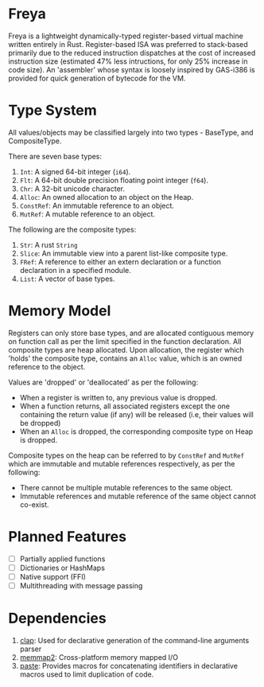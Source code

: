 # Freya
Freya is a lightweight dynamically-typed register-based virtual machine written entirely in Rust.
Register-based ISA was preferred to stack-based primarily due to the reduced instruction dispatches at the cost of increased instruction size (estimated 47% less intructions, for only 25% increase in code size). An 'assembler' whose syntax is loosely inspired by GAS-i386 is provided for quick generation of bytecode for the VM.

# Type System
All values/objects may be classified largely into two types - BaseType, and CompositeType.

There are seven base types:
1. `Int`: A signed 64-bit integer (`i64`).
2. `Flt`: A 64-bit double precision floating point integer (`f64`).
3. `Chr`: A 32-bit unicode character.
4. `Alloc`: An owned allocation to an object on the Heap.
5. `ConstRef`: An immutable reference to an object.
6. `MutRef`: A mutable reference to an object.

The following are the composite types:
1. `Str`: A rust `String`
2. `Slice`: An immutable view into a parent list-like composite type.
3. `FRef`: A reference to either an extern declaration or a function declaration in a specified module.
4. `List`: A vector of base types.

# Memory Model
Registers can only store base types, and are allocated contiguous memory on function call as per the limit specified in the function declaration.
All composite types are heap allocated. Upon allocation, the register which 'holds' the composite type, contains an `Alloc` value, which is an owned reference to the object.

Values are 'dropped' or 'deallocated' as per the following:
- When a register is written to, any previous value is dropped.
- When a function returns, all associated registers except the one containing the return value (if any) will be released (i.e, their values will be dropped)
- When an `Alloc` is dropped, the corresponding composite type on Heap is dropped.

Composite types on the heap can be referred to by `ConstRef` and `MutRef` which are immutable and mutable references respectively, as per the following:
- There cannot be multiple mutable references to the same object.
- Immutable references and mutable reference of the same object cannot co-exist.

# Planned Features
- [ ] Partially applied functions
- [ ] Dictionaries or HashMaps
- [ ] Native support (FFI)
- [ ] Multithreading with message passing

# Dependencies
1. [clap](https://github.com/clap-rs/clap): Used for declarative generation of the command-line arguments parser
2. [memmap2](https://github.com/RazrFalcon/memmap2-rs): Cross-platform memory mapped I/O
3. [paste](https://github.com/dtolnay/paste): Provides macros for concatenating identifiers in declarative macros used to limit duplication of code.
